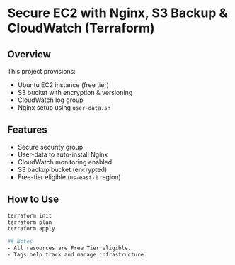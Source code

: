 # Secure EC2 with Nginx, S3 Backup & CloudWatch (Terraform)

## Overview
This project provisions:
- Ubuntu EC2 instance (free tier)
- S3 bucket with encryption & versioning
- CloudWatch log group
- Nginx setup using `user-data.sh`

## Features
- Secure security group  
- User-data to auto-install Nginx  
- CloudWatch monitoring enabled  
- S3 backup bucket (encrypted)  
- Free-tier eligible (`us-east-1` region)

## How to Use
```bash
terraform init
terraform plan
terraform apply

## Notes
- All resources are Free Tier eligible.
- Tags help track and manage infrastructure.
